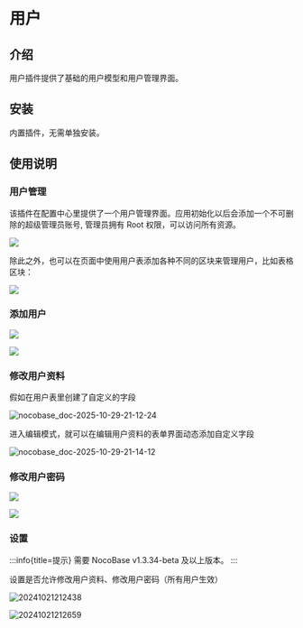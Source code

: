 # 用户

<PluginInfo name="users"></PluginInfo>

## 介绍

用户插件提供了基础的用户模型和用户管理界面。

## 安装

内置插件，无需单独安装。

## 使用说明

### 用户管理

该插件在配置中心里提供了一个用户管理界面。应用初始化以后会添加一个不可删除的超级管理员账号, 管理员拥有 Root 权限，可以访问所有资源。

![](https://static-docs.nocobase.com/44bf40f56b45d4dd96c424fb08082cf6.png)

除此之外，也可以在页面中使用用户表添加各种不同的区块来管理用户，比如表格区块：

![](https://static-docs.nocobase.com/76b5a4652f869541a9e8f18a4568a7c9.png)

### 添加用户

![](https://static-docs.nocobase.com/4f8ef9ffc1c17f275b62b462f6385b19.png)

![](https://static-docs.nocobase.com/437828173950bd7c21b40a6243ffe150.png)

### 修改用户资料

假如在用户表里创建了自定义的字段

![nocobase_doc-2025-10-29-21-12-24](https://static-docs.nocobase.com/nocobase_doc-2025-10-29-21-12-24.png)

进入编辑模式，就可以在编辑用户资料的表单界面动态添加自定义字段

![nocobase_doc-2025-10-29-21-14-12](https://static-docs.nocobase.com/nocobase_doc-2025-10-29-21-14-12.png)

### 修改用户密码

![](https://static-docs.nocobase.com/26c24c4cebda3d144dc4e9b728c2ede5.png)

![](https://static-docs.nocobase.com/23a2b2223cb5b387b3699cc6143302e8.png)

### 设置

:::info{title=提示}
需要 NocoBase v1.3.34-beta 及以上版本。
:::

设置是否允许修改用户资料、修改用户密码（所有用户生效）

![20241021212438](https://static-docs.nocobase.com/20241021212438.png)


![20241021212659](https://static-docs.nocobase.com/20241021212659.png)
